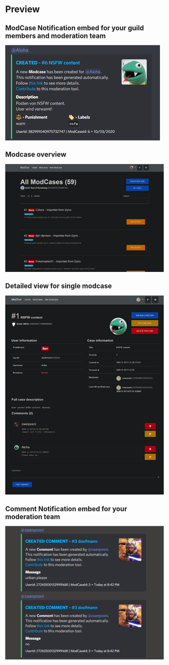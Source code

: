 # Preview

## ModCase Notification embed for your guild members and moderation team

<img src="embed.png"/>

## Modcase overview

<img src="modcases.png"/>

## Detailed view for single modcase

<img src="modcase.png"/>

## Comment Notification embed for your moderation team

<img src="comments.png"/>
